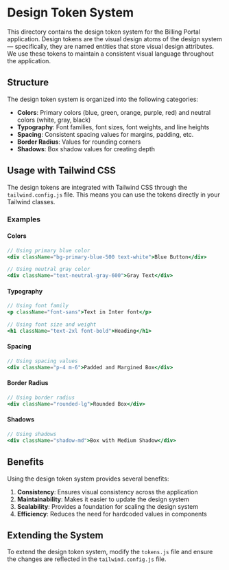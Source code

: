 # Design Token System

This directory contains the design token system for the Billing Portal application. Design tokens are the visual design atoms of the design system — specifically, they are named entities that store visual design attributes. We use these tokens to maintain a consistent visual language throughout the application.

## Structure

The design token system is organized into the following categories:

- **Colors**: Primary colors (blue, green, orange, purple, red) and neutral colors (white, gray, black)
- **Typography**: Font families, font sizes, font weights, and line heights
- **Spacing**: Consistent spacing values for margins, padding, etc.
- **Border Radius**: Values for rounding corners
- **Shadows**: Box shadow values for creating depth

## Usage with Tailwind CSS

The design tokens are integrated with Tailwind CSS through the `tailwind.config.js` file. This means you can use the tokens directly in your Tailwind classes.

### Examples

#### Colors

```jsx
// Using primary blue color
<div className="bg-primary-blue-500 text-white">Blue Button</div>

// Using neutral gray color
<div className="text-neutral-gray-600">Gray Text</div>
```

#### Typography

```jsx
// Using font family
<p className="font-sans">Text in Inter font</p>

// Using font size and weight
<h1 className="text-2xl font-bold">Heading</h1>
```

#### Spacing

```jsx
// Using spacing values
<div className="p-4 m-6">Padded and Margined Box</div>
```

#### Border Radius

```jsx
// Using border radius
<div className="rounded-lg">Rounded Box</div>
```

#### Shadows

```jsx
// Using shadows
<div className="shadow-md">Box with Medium Shadow</div>
```

## Benefits

Using the design token system provides several benefits:

1. **Consistency**: Ensures visual consistency across the application
2. **Maintainability**: Makes it easier to update the design system
3. **Scalability**: Provides a foundation for scaling the design system
4. **Efficiency**: Reduces the need for hardcoded values in components

## Extending the System

To extend the design token system, modify the `tokens.js` file and ensure the changes are reflected in the `tailwind.config.js` file.